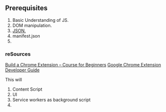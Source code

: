 ## Prerequisites
1. Basic Understanding of JS.
2. DOM manipulation.
3. [JSON.](C:\Users\HP\Documents\No-Sweat-WebDev-Handbook\05_JS\JSON)
4. manifest.json
5. 

### reSources

[Build a Chrome Extension – Course for Beginners](https://youtu.be/0n809nd4Zu4?si=wxkvAgxUmDr1nuit)
[Google Chrome Extension Developer Guide](https://developer.chrome.com/docs/extensions/develop)


This will 
1. Content Script
2. UI
3. Service workers as background script
4. 
